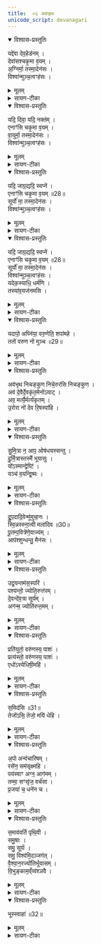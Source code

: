 ```yaml
---
title:  ०६ अवभृथः
unicode_script: devanagari
---
```


<details open><summary>विश्वास-प्रस्तुतिः</summary>

यद्दे॑वा देव॒हेड॑नम् ।  
देवा॑सश्चकृ॒मा व॒यम् ।  
अ॒ग्निर्मा॒ तस्मा॒देन॑सः ।  
विश्वा॑न्मुञ्च॒त्वꣳह॑सः ।  
</details>

<details><summary>मूलम्</summary>

यद्दे॑वा देव॒हेड॑नम् ।  
देवा॑सश्चकृ॒मा व॒यम् ।  
अ॒ग्निर्मा॒ तस्मा॒देन॑सः ।  
विश्वा॑न्मुञ्च॒त्वꣳह॑सः ।  
</details>

<details><summary>सायण-टीका</summary>

(SB) 1पञ्चमेऽभिषेक उक्तः । षष्ठेऽवभृथ उच्यते । कल्पः - 'यद्देवा देवहेडनमित्यवभृथे पञ्चाहुतीर्जुहोति' इति । तत्र प्रथमामृचमाह - देवासः द्योतनात्मका हे देवाः! देवहेडनं देवविषयमनादररूपं यत्पापं वयं सभृत्यपुत्राः चकृम कृतवन्तः । अंहसः अभिभवनस्वभावात् विश्वत्मात्सर्वस्मात् तस्मादेनसः पापात् अग्रिर्मा मां मुञ्चतु मुक्तं करोतु ॥
</details>

<details open><summary>विश्वास-प्रस्तुतिः</summary>

यदि॒ दिवा॒ यदि॒ नक्त॑म् ।  
एनाꣳ॑सि चकृ॒मा व॒यम् ।  
वा॒युर्मा॒ तस्मा॒देन॑सः ।  
विश्वा॑न्मुञ्च॒त्वꣳह॑सः ।  
</details>

<details><summary>मूलम्</summary>

यदि॒ दिवा॒ यदि॒ नक्त॑म् ।  
एनाꣳ॑सि चकृ॒मा व॒यम् ।  
वा॒युर्मा॒ तस्मा॒देन॑सः ।  
विश्वा॑न्मुञ्च॒त्वꣳह॑सः ।  
</details>

<details><summary>सायण-टीका</summary>

2द्वितीयामाह - कालविशेषे कृतात्पाप्मनो वायुर्मोचकोऽस्तु ॥
</details>

<details open><summary>विश्वास-प्रस्तुतिः</summary>

यदि॒ जाग्र॒द्यदि॒ स्वप्ने॑ ।  
एनाꣳ॑सि चकृ॒मा व॒यम् ॥28॥    
सूर्यो॑ मा॒ तस्मा॒देन॑सः ।  
विश्वा॑न्मुञ्च॒त्वꣳह॑सः ।  
</details>

<details><summary>मूलम्</summary>

यदि॒ जाग्र॒द्यदि॒ स्वप्ने॑ ।  
एनाꣳ॑सि चकृ॒मा व॒यम् ॥28॥    
सूर्यो॑ मा॒ तस्मा॒देन॑सः ।  
विश्वा॑न्मुञ्च॒त्वꣳह॑सः ।  
</details>

<details><summary>सायण-टीका</summary>

3तृतीयामाह - अवस्थाविशेषे कृतात्पाप्मनः सूर्यो मोचकोऽस्तु ॥
</details>

<details open><summary>विश्वास-प्रस्तुतिः</summary>

यदि॒ जाग्र॒द्यदि॒ स्वप्ने॑ ।  
एनाꣳ॑सि चकृ॒मा व॒यम् ॥28॥  
सूर्यो॑ मा॒ तस्मा॒देन॑सः ।  
विश्वा॑न्मुञ्च॒त्वꣳह॑सः ।  
यदेक॒स्याधि॒ धर्म॑णि ।  
तस्या॑व॒यज॑नमसि ।  
</details>

<details><summary>मूलम्</summary>

यदि॒ जाग्र॒द्यदि॒ स्वप्ने॑ ।  
एनाꣳ॑सि चकृ॒मा व॒यम् ॥28॥  
सूर्यो॑ मा॒ तस्मा॒देन॑सः ।  
विश्वा॑न्मुञ्च॒त्वꣳह॑सः ।  
यदेक॒स्याधि॒ धर्म॑णि ।  
तस्या॑व॒यज॑नमसि ।  
</details>

<details><summary>सायण-टीका</summary>

4चतुर्थीमाह - अर्यः स्वामी वैश्यो वा । अरण्यादिदेशविशेषे चक्षुरादीन्द्रियविशेषे शूद्गादिपुरुषविशेषे च यदेनो वयं चकृम यदप्येकस्य अन्यपुरुषस्य धर्मणि अग्निहोत्रादिधर्मकार्ये अधिकं पापं चकृम तस्य सर्वस्य पापस्य हे आहुतिरूप! त्वं अवयजनं विनाशकमसि ॥
</details>

<details open><summary>विश्वास-प्रस्तुतिः</summary>

यदापो॒ अघ्नि॑या॒ वरु॒णेति॒ शपा॑महे ।  
ततो॑ वरुण नो मुञ्च ॥29॥  
</details>

<details><summary>मूलम्</summary>

यदापो॒ अघ्नि॑या॒ वरु॒णेति॒ शपा॑महे ।  
ततो॑ वरुण नो मुञ्च ॥29॥  
</details>

<details><summary>सायण-टीका</summary>

5पञ्चमीमाह - हे वरुण! या आपः सन्ति याश्चाध्निया गावः एतद्द्वयं भूम्यादेरुपलक्षणम् । तेषु सर्वेषु विषयेषु इति अनेन प्रकारेण शपामहे सत्यत्वेन अनृतत्वेन वा शपथं कुर्मः । यत्पापमस्ति हे वरुण! ततः शपथकृतात्पापात् नोऽस्मान् मुञ्च मुक्तान्कुरु ॥
</details>

<details open><summary>विश्वास-प्रस्तुतिः</summary>

अव॑भृथ निचङ्कुण निचे॒रुर॑सि निचङ्कुण ।  
अव॑ दे॒वैर्दे॒वकृ॑त॒मेनो॑ऽयाट् ।  
अव॒ मर्त्यै॒र्मर्त्य॑कृतम् ।  
उ॒रोरा नो॑ देव रि॒षस्पा॑हि ।  
</details>

<details><summary>मूलम्</summary>

अव॑भृथ निचङ्कुण निचे॒रुर॑सि निचङ्कुण ।  
अव॑ दे॒वैर्दे॒वकृ॑त॒मेनो॑ऽयाट् ।  
अव॒ मर्त्यै॒र्मर्त्य॑कृतम् ।  
उ॒रोरा नो॑ देव रि॒षस्पा॑हि ।  
</details>

<details><summary>सायण-टीका</summary>

6कल्पः - 'अवभृथ निचङ्कुणेत्यवभृथं यजमानोऽभिमन्त्र्य' इति । हे अवभृथ! कर्माभिमानिन्वरुण! निचङ्कण! राक्षसभर्त्सनार्थं नितरां ध्वनिकारिन्! निचेरुरसि अस्मद्रक्षणार्थं निगूढत्वेन चरणशीलोऽसि । हे निचङ्कुण! अस्माभिर्देवेषु कृतं एनः अपराधं तैर्देवैस्सह त्वं अवायाट् विनाशय । मर्त्येषु ऋत्विक्षु कृतं तैर्मर्त्यैस्सह तदवायाट् विनाशय । हे देव! उरो अधिकात् रिषः देवमर्त्यकृतात् हिंसनात् नः अस्मान् आ समन्तात्पाहि ॥
</details>

<details open><summary>विश्वास-प्रस्तुतिः</summary>

सु॒मि॒त्रा न॒ आप॒ ओष॑धयस्सन्तु ।  
दु॒र्मि॒त्रास्तस्मै॑ भूयासुः ।  
यो॑ऽस्मान्द्वेष्टि॑ ।  
यञ्च॑ व॒यन्द्वि॒ष्मः ।  
</details>

<details><summary>मूलम्</summary>

सु॒मि॒त्रा न॒ आप॒ ओष॑धयस्सन्तु ।  
दु॒र्मि॒त्रास्तस्मै॑ भूयासुः ।  
यो॑ऽस्मान्द्वेष्टि॑ ।  
यञ्च॑ व॒यन्द्वि॒ष्मः ।  
</details>

<details><summary>सायण-टीका</summary>

7कल्पः - 'सुमित्रा न आपो द्रुपदादिवेन्मुमुचान इत्याप्लुत्य' इति । तत्र प्रथममन्त्रमाह - या एता अब्देवताः याश्चौषधिदेवताः तास्सर्वाः नोऽस्मान्प्रति सुमित्रा अत्यन्तमनुकूलाः सन्तु । योऽस्मानुदासीनानपि द्वेष्टि यं चान्यमुदासीनमपि वयं द्विष्मः तस्मै द्विविधाय तादृशषुरुषाय ता आप ओषधयश्च दुर्मित्राः प्रतिकूलाः सन्तु ॥
</details>

<details open><summary>विश्वास-प्रस्तुतिः</summary>

द्रु॒प॒दादि॒वेन्मु॑मुचा॒नः ।  
स्वि॒न्नस्स्ना॒त्वी मला॑दिव ॥30॥  
पू॒तम्प॒वित्रे॑णे॒वाज्य॑म् ।  
आप॑श्शुन्धन्तु॒ मैन॑सः ।  
</details>

<details><summary>मूलम्</summary>

द्रु॒प॒दादि॒वेन्मु॑मुचा॒नः ।  
स्वि॒न्नस्स्ना॒त्वी मला॑दिव ॥30॥  
पू॒तम्प॒वित्रे॑णे॒वाज्य॑म् ।  
आप॑श्शुन्धन्तु॒ मैन॑सः ।  
</details>

<details><summary>सायण-टीका</summary>

8द्वितीयमन्त्रमाह - राजानो हि अपराधिनस्तस्करस्य पादं सच्छिद्रे काष्ठे कीलयन्ति तत् द्रुपदमित्युच्यते । तस्मान्मुमुचान इव एतद्बन्धनान्मुक्तः पुरुषश्चौर्याभियोगं परित्यज्य शुद्ध इत्येव व्यवह्रियते । यथा स्विन्नः पुरुषः स्नात्वी स्नानं कृत्वा मलान्मुमुचानः शुद्ध इत्येव व्यवह्रियते । यथा च कर्मण्याज्यं उत्पवनपवित्रेण पूतं भवति तथेमा आपो मामेनसः पापात् शुन्धन्तु शुद्धं कुर्वन्तु ॥
</details>

<details open><summary>विश्वास-प्रस्तुतिः</summary>

उद्व॒यन्तम॑स॒स्परि॑ ।  
पश्य॑न्तो॒ ज्योति॒रुत्त॑रम् ।  
दे॒वन्दे॑व॒त्रा सूर्य॑म् ।  
अग॑न्म॒ ज्योति॑रुत्त॒मम् ।  
</details>

<details><summary>मूलम्</summary>

उद्व॒यन्तम॑स॒स्परि॑ ।  
पश्य॑न्तो॒ ज्योति॒रुत्त॑रम् ।  
दे॒वन्दे॑व॒त्रा सूर्य॑म् ।  
अग॑न्म॒ ज्योति॑रुत्त॒मम् ।  
</details>

<details><summary>सायण-टीका</summary>

9कल्पः - 'उद्वयं तमसस्परीत्यादित्यमुपस्थाय' इति । तमसस्परि अन्धकारस्योपरि वर्तमानं उत्तरं ज्योतिः उत्कृष्टं प्रकाशं उत्पश्यन्तः उत्कर्षेण वीक्षमाणा वयं देवत्रा देवेषु मध्ये देवं द्योतमानं सूर्यं सूर्यस्वरूपं उत्तमं ज्योतिः अगन्म प्राप्ताः स्मः ॥
</details>

<details open><summary>विश्वास-प्रस्तुतिः</summary>

प्रति॑युतो॒ वरु॑णस्य॒ पाशः॑ ।  
प्रत्य॑स्तो॒ वरु॑णस्य॒ पाशः॑ ।  
एधो॑ऽस्येधिषी॒महि॑ ।  
</details>

<details><summary>मूलम्</summary>

प्रति॑युतो॒ वरु॑णस्य॒ पाशः॑ ।  
प्रत्य॑स्तो॒ वरु॑णस्य॒ पाशः॑ ।  
एधो॑ऽस्येधिषी॒महि॑ ।  
</details>

<details><summary>सायण-टीका</summary>

10कल्पः - 'प्रतियुतो वरुणस्य पाश इत्युदकान्तं प्रत्यस्यति' इति । योऽयं वरुणस्य पाशः जलमध्यवर्ती सोऽस्माभिः बहिर्निर्गच्छद्भिः प्रतियुतः परित्यक्तः । तथा वरुणस्य पाशः प्रत्यस्तः विनाशितः ॥
</details>

<details open><summary>विश्वास-प्रस्तुतिः</summary>

स॒मिद॑सि ॥31॥  
तेजो॑ऽसि॒ तेजो॒ मयि॑ धेहि ।  
</details>

<details><summary>मूलम्</summary>

स॒मिद॑सि ॥31॥  
तेजो॑ऽसि॒ तेजो॒ मयि॑ धेहि ।  
</details>

<details><summary>सायण-टीका</summary>

11-13कल्पः - 'पशुवत्समिध उपस्थानं च' इति । पशौ त्वेवमूऽक्तम् - 'एधोऽस्येधिषीमहीत्याहवनीये समिध आधायापो अन्वचारिषमित्युपतिष्ठन्ते' इति । तत्र समिदाधानमन्त्रात् त्रीनाह - हे समित्! त्वमेधोऽसि अभिवृद्धिहेतुरसि । अतस्त्वामाधाय वयमेधिषीमहि वृद्धिं प्राप्नुम । हे द्वितीयसमित्! त्वं समिन्धनसाधनमसि । हे तृतीयसमित्! त्वं तेजोहेतुरसि । अतो मयि तेजो धेहि संपादय ॥
</details>

<details open><summary>विश्वास-प्रस्तुतिः</summary>

अ॒पो अन्व॑चारिषम् ।  
रसे॑न॒ सम॑सृक्ष्महि ।  
पय॑स्वाꣳ अग्न॒ आग॑मम् ।  
तम्मा॒ सꣳसृ॑ज॒ वर्च॑सा ।  
प्र॒जया॑ च॒ धने॑न च ।  
</details>

<details><summary>मूलम्</summary>

अ॒पो अन्व॑चारिषम् ।  
रसे॑न॒ सम॑सृक्ष्महि ।  
पय॑स्वाꣳ अग्न॒ आग॑मम् ।  
तम्मा॒ सꣳसृ॑ज॒ वर्च॑सा ।  
प्र॒जया॑ च॒ धने॑न च ।  
</details>

<details><summary>सायण-टीका</summary>

14'उपस्थानमन्त्रमाह - अहमेता अपः अनुसृत्याचारिषं कर्मानुष्ठितवानस्मि । रसेन जलगतेन सारेण समसृक्ष्महि संसृष्टा अभूम । हे अग्ने! पयस्वान् जलसारयुक्तोऽहमागमं त्वत्समीपे समागतोऽस्मि । तमेतादृशं मां वर्चसा बलेन च प्रजया धनेन च संसृन संयोजय ॥
</details>

<details open><summary>विश्वास-प्रस्तुतिः</summary>

स॒माव॑वर्ति पृथि॒वी ।  
समु॒षाः ।  
समु॒ सूर्यः॑ ।  
समु॒ विश्व॑मि॒दञ्जग॑त् ।  
वै॒श्वा॒न॒रज्यो॑तिर्भूयासम् ।  
वि॒भुङ्काम॒व्ँव्य॑श्ञवै ।  
</details>

<details><summary>मूलम्</summary>

स॒माव॑वर्ति पृथि॒वी ।  
समु॒षाः ।  
समु॒ सूर्यः॑ ।  
समु॒ विश्व॑मि॒दञ्जग॑त् ।  
वै॒श्वा॒न॒रज्यो॑तिर्भूयासम् ।  
वि॒भुङ्काम॒व्ँव्य॑श्ञवै ।  
</details>

<details><summary>सायण-टीका</summary>

13कल्पः - 'समाववर्तीत्युपस्थाय' इति । येयं पृथिवी सा समाववर्ति सम्यगावृत्ता मया सह समागता । एवमुषःकालः, सूर्यः, सर्वमिदं जगच्च समाववर्ति । हे वैश्वानर! अहं ज्योतिस्स्वरूपो भूयासम् । त्वत्प्रसादाद्विभुं कामं व्याप्तं फलं व्यश्नवै प्राप्नवानि ॥
</details>

<details open><summary>विश्वास-प्रस्तुतिः</summary>

भूस्स्वाहा॑ ॥32॥  
</details>

<details><summary>मूलम्</summary>

भूस्स्वाहा॑ ॥32॥  
</details>

<details><summary>सायण-टीका</summary>

16कल्पः - 'भूस्स्वाहेत्याहुतिं हुत्वा' इति । येयं भूः पृथिवी सा स्वाहा त्वयि स्वाहुता ॥

अत्र विनियोगसंग्रहः-
यद्दवाः पञ्चभिर्हुत्वाऽवभृथेत्यनुमन्त्रयेत् ।  
सुमित्रा द्रुपदा द्वाभ्यां स्नात्वोद्वेत्युपतिष्ठते ॥  

प्रतीत्यापः परित्याज्या एधोस्त्रिर्जुहुयात्त्रिभिः ।   
अपस्समेत्युपस्थानं भूस्स्वाहेति जुहोति हि ।   
अत्र मन्त्राष्षोडशोक्ता अध्वर्योः कृत्यमीरितम् ।   

इति तैत्तिरीयब्राह्मणभाष्ये द्वितीयाष्टके षष्ठप्रपाठके षष्ठोऽनुवाकः ॥  

</details>

